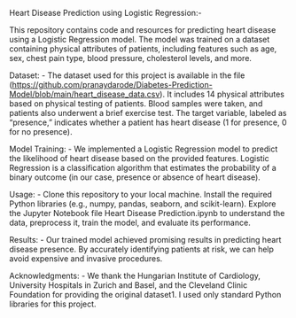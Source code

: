 Heart Disease Prediction using Logistic Regression:-

This repository contains code and resources for predicting heart disease using a Logistic Regression model. The model was trained on a dataset containing physical attributes of patients, including features such as age, sex, chest pain type, blood pressure, cholesterol levels, and more.

Dataset: -
The dataset used for this project is available in the file (https://github.com/pranaydarode/Diabetes-Prediction-Model/blob/main/heart_disease_data.csv). It includes 14 physical attributes based on physical testing of patients. Blood samples were taken, and patients also underwent a brief exercise test. The target variable, labeled as “presence,” indicates whether a patient has heart disease (1 for presence, 0 for no presence).

Model Training: -
We implemented a Logistic Regression model to predict the likelihood of heart disease based on the provided features. Logistic Regression is a classification algorithm that estimates the probability of a binary outcome (in our case, presence or absence of heart disease).

Usage: -
Clone this repository to your local machine.
Install the required Python libraries (e.g., numpy, pandas, seaborn, and scikit-learn).
Explore the Jupyter Notebook file Heart Disease Prediction.ipynb to understand the data, preprocess it, train the model, and evaluate its performance.

Results: -
Our trained model achieved promising results in predicting heart disease presence. By accurately identifying patients at risk, we can help avoid expensive and invasive procedures.

Acknowledgments: -
We thank the Hungarian Institute of Cardiology, University Hospitals in Zurich and Basel, and the Cleveland Clinic Foundation for providing the original dataset1. I used only standard Python libraries for this project.
